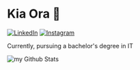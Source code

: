 # Kia Ora :wave: <br>
<a href="https://www.linkedin.com/in/ezekiel-brown-a3995a217/" target="_blank"><img src="https://img.shields.io/badge/LinkedIn-%230077B5.svg?&style=flat-square&logo=linkedin&logoColor=white" alt="LinkedIn"></a>
<a href="https://www.instagram.com/zekbrown/" target="_blank"><img src="https://img.shields.io/badge/Instagram-%23E4405F.svg?&style=flat-square&logo=instagram&logoColor=white" alt="Instagram"></a><br>

Currently, pursuing a bachelor's degree in IT

<img align="center" src="https://github-readme-stats.vercel.app/api?username=ezekielbrown&include_all_commits=true&count_private=true&show_icons=true&line_height=20&title_color=2B5BBD&icon_color=1124BB&text_color=A1A1A1&bg_color=0,000000,130F40" alt="my Github Stats"/>
